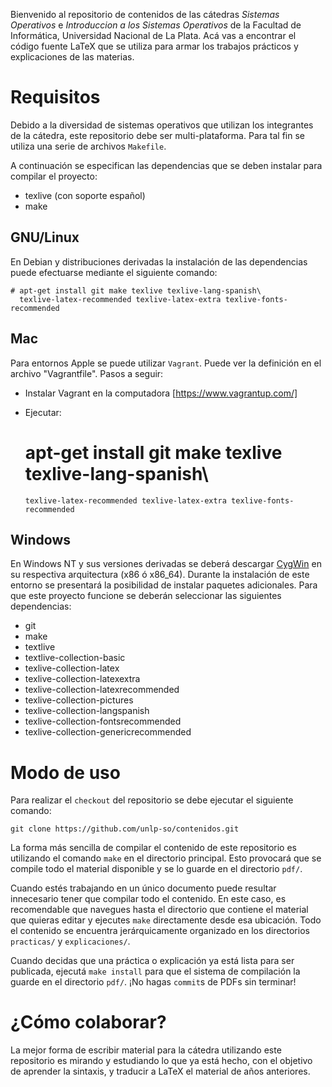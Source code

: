 Bienvenido al repositorio de contenidos de las cátedras *Sistemas
Operativos* e *Introduccion a los Sistemas Operativos* de la Facultad de
Informática, Universidad Nacional de La Plata. Acá vas a encontrar el
código fuente LaTeX que se utiliza para armar los trabajos prácticos y
explicaciones de las materias.

# Requisitos
Debido a la diversidad de sistemas operativos que utilizan los integrantes
de la cátedra, este repositorio debe ser multi-plataforma. Para tal fin se
utiliza una serie de archivos `Makefile`.

A continuación se especifican las dependencias que se deben instalar para
compilar el proyecto:
* texlive (con soporte español)
* make

## GNU/Linux
En Debian y distribuciones derivadas la instalación de las dependencias
puede efectuarse mediante el siguiente comando:

    # apt-get install git make texlive texlive-lang-spanish\
      texlive-latex-recommended texlive-latex-extra texlive-fonts-recommended

## Mac
Para entornos Apple se puede utilizar `Vagrant`. Puede ver la definición en el archivo "Vagrantfile". Pasos a seguir:
* Instalar Vagrant en la computadora [https://www.vagrantup.com/]
* Ejecutar:

    # apt-get install git make texlive texlive-lang-spanish\
      texlive-latex-recommended texlive-latex-extra texlive-fonts-recommended

## Windows
En Windows NT y sus versiones derivadas se deberá descargar
[CygWin](https://cygwin.com/install.html) en su respectiva arquitectura
(x86 ó x86_64). Durante la instalación de este entorno se presentará la
posibilidad de instalar paquetes adicionales. Para que este proyecto
funcione se deberán seleccionar las siguientes dependencias:

* git
* make
* textlive
* textlive-collection-basic
* texlive-collection-latex
* texlive-collection-latexextra
* texlive-collection-latexrecommended
* texlive-collection-pictures
* texlive-collection-langspanish
* texlive-collection-fontsrecommended
* texlive-collection-genericrecommended


# Modo de uso
Para realizar el `checkout` del repositorio se debe ejecutar el siguiente
comando:

    git clone https://github.com/unlp-so/contenidos.git

La forma más sencilla de compilar el contenido de este repositorio es
utilizando el comando `make` en el directorio principal. Esto
provocará que se compile todo el material disponible y se lo guarde en el
directorio `pdf/`.

Cuando estés trabajando en un único documento puede resultar innecesario
tener que compilar todo el contenido. En este caso, es recomendable que
navegues hasta el directorio que contiene el material que quieras editar y
ejecutes `make` directamente desde esa ubicación. Todo el contenido se
encuentra jerárquicamente organizado en los directorios `practicas/` y
`explicaciones/`.

Cuando decidas que una práctica o explicación ya está lista para ser publicada,
ejecutá `make install` para que el sistema de compilación la guarde en el
directorio `pdf/`. ¡No hagas `commit`s de PDFs sin terminar!

# ¿Cómo colaborar?
La mejor forma de escribir material para la cátedra utilizando este
repositorio es mirando y estudiando lo que ya está hecho, con el objetivo de
aprender la sintaxis, y traducir a LaTeX el material de años anteriores.

